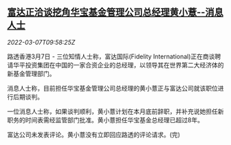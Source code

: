 <!--1646647262000-->
[富达正洽谈挖角华宝基金管理公司总经理黄小薏--消息人士](https://cn.reuters.com/article/fidelity-warburgchina-jvhuang-0307-idCNKBS2L40WG)
------

<div><i>2022-03-07T09:58:25Z</i></div><p>路透香港3月7日 - 三位知情人士称，富达国际(Fidelity International)正在商谈聘请华平投资集团在中国的一家合资企业的总经理，以领导其在世界第二大经济体的新基金管理部门。</p><p>消息人士称，目前担任华宝基金管理公司总经理的黄小薏正与富达公司就该职位进行后期谈判。</p><p>一位消息人士称，如果谈判顺利，黄小薏计划在本月底前辞职，并补充说她担任新职务的时间表需经监管部门批准。黄小薏担任华宝基金总经理已超过8年。</p><p>富达公司未发表评论。黄小薏没有立即回应路透的评论请求。(完)</p>
